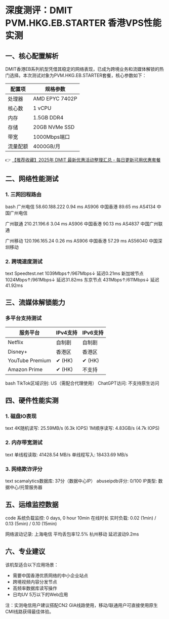 # 深度测评：DMIT PVM.HKG.EB.STARTER 香港VPS性能实测

## 一、核心配置解析
DMIT香港EB系列机型凭借其稳定的网络表现，已成为跨境业务和流媒体解锁的热门选择。本次测试对象为PVM.HKG.EB.STARTER套餐，核心参数如下：

| 配置项       | 规格参数              |
|--------------|-----------------------|
| 处理器       | AMD EPYC 7402P        |
| 核心数       | 1 vCPU               |
| 内存         | 1.5GB DDR4           |
| 存储         | 20GB NVMe SSD        |
| 带宽         | 1000Mbps端口         |
| 流量配额     | 4000GB/月           |

👉 [【推荐收藏】2025年 DMIT 最新优惠活动整理汇总 - 每日更新可用优惠套餐](https://bit.ly/dmit_coupon)

## 二、网络性能测试

### 1. 三网回程路由
bash
广州电信 58.60.188.222
0.94 ms  AS906  中国香港
89.65 ms  AS4134  中国广州电信

广州联通 210.21.196.6
3.04 ms  AS906  中国香港
90.13 ms  AS4837  中国广州联通

广州移动 120.196.165.24
0.26 ms  AS906  中国香港
57.29 ms  AS56040  中国深圳移动

### 2. 跨境速度测试
text
Speedtest.net    1039Mbps↑/967Mbps↓  延迟0.21ms
新加坡节点       1024Mbps↑/961Mbps↓  延迟31.82ms
东京节点         431Mbps↑/611Mbps↓   延迟41.92ms

## 三、流媒体解锁能力

### 多平台支持测试
| 服务平台      | IPv4支持 | IPv6支持 |
|---------------|----------|----------|
| Netflix       | 自制剧   | 自制剧   |
| Disney+       | 香港区   | 香港区   |
| YouTube Premium | ✔ (HK) | ✔ (HK) |
| Amazon Prime  | ✔ (HK)   | 不支持   |

bash
TikTok区域识别: US（需配合代理使用）
ChatGPT访问: 不支持原生访问

## 四、硬件性能实测

### 1. 磁盘IO表现
text
4K随机读写: 25.59MB/s (6.3k IOPS)
1M顺序读写: 4.83GB/s (4.7k IOPS)

### 2. 内存带宽测试
text
单线程读取: 41428.54 MB/s
单线程写入: 18433.69 MB/s

### 3. 网络欺诈评分
text
scamalytics数据库: 37分（数据中心IP）
abuseipdb评分: 0/100
IP类型: 数据中心/托管服务器

## 五、运维监控数据
code
系统负载监控:
0 days, 0 hour 10min 在线时长
实时负载: 0.02 (1min) / 0.13 (5min) / 0.10 (15min)

网络波动记录:
上海电信 平均丢包率12.5%
杭州移动 延迟波动9.2ms

## 六、专业建议
该机型适合以下应用场景：
- 需要中国香港优质网络的中小企业站点
- 跨境视频内容分发节点
- 高频率数据库读写操作
- 日均UV 5万以下的Web应用

注：实测电信用户建议搭配CN2 GIA线路使用，移动/联通用户可直接使用原生CMI线路获得最佳体验。